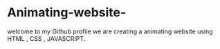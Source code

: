 # Animating-website-
welcome to my Github profile we are creating a animating website using HTML , CSS , JAVASCRIPT.
